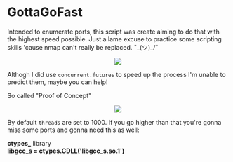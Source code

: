 # GottaGoFast
Intended to enumerate ports, this script was create aiming to do that with the highest speed possible. Just a lame excuse to practice some scripting skills 'cause nmap can't really be replaced. ¯\_(ツ)_/¯

<p align="center">
<img src="https://user-images.githubusercontent.com/78124142/179854800-32a77f78-8aba-48ac-a792-2733a91dba47.gif" />
</p>

Althogh I did use ```concurrent.futures``` to speed up the process I'm unable to predict them, maybe you can help!   

So called "Proof of Concept"

<p align="center">
<img src="https://user-images.githubusercontent.com/78124142/180364199-ce24c503-70fe-48cd-9884-1a68e64f6f56.gif" />
</p>



By default ```threads``` are set to 1000. If you go higher than that you're gonna miss some ports and gonna need this as well:

  <strong>ctypes_</strong> library  
  <strong>libgcc_s = ctypes.CDLL('libgcc_s.so.1')</strong>
